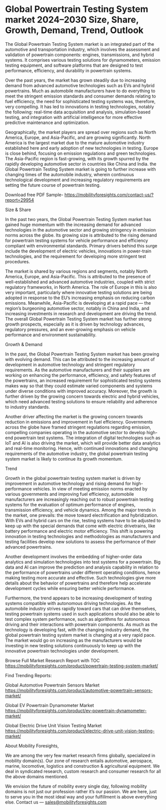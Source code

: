 # Global Powertrain Testing System market 2024–2030 Size, Share, Growth, Demand, Trend, Outlook
The Global Powertrain Testing System market is an integrated part of the automotive and transportation industry, which involves the assessment and validation of powertrain components: engines, transmissions, and hybrid systems. It comprises various testing solutions for dynamometers, emission testing equipment, and software platforms that are designed to test performance, efficiency, and durability in powertrain systems.

Over the past years, the market has grown steadily due to increasing demand from advanced automotive technologies such as EVs and hybrid powertrains. Much as automobile manufacturers have to do everything to meet the stringent emission standards and consumer demands relating to fuel efficiency, the need for sophisticated testing systems was, therefore, very compelling. It has led to innovations in testing technologies, notably the following: real-time data acquisition and analysis, simulation-based testing, and integration with artificial intelligence for more effective predictive maintenance and optimization.

Geographically, the market players are spread over regions such as North America, Europe, and Asia-Pacific, and are growing significantly. North America is the largest market due to the mature automotive industry established here and early adoption of new technologies in testing. Europe is close behind, focusing on emission regulations and green technologies. The Asia-Pacific region is fast-growing, with its growth spurred by the rapidly developing automotive sector in countries like China and India. the Global Powertrain Testing System market is going to further increase with changing times of the automobile industry, wherein continuous technological development and increasing regulatory requirements are setting the future course of powertrain testing.

Download free PDF Sample- https://mobilityforesights.com/contact-us/?report=29954

Size & Share

In the past two years, the Global Powertrain Testing System market has gained huge momentum with the increasing demand for advanced technologies in the automotive sector and growing stringency in emission norms across the globe. Its growing size is attributed to the rising demand for powertrain testing systems for vehicle performance and efficiency compliant with environmental standards. Primary drivers behind this surge include the development of electric vehicles, innovations in power-train technologies, and the requirement for developing more stringent test procedures.

The market is shared by various regions and segments, notably North America, Europe, and Asia-Pacific. This is attributed to the presence of well-established and advanced automotive industries, coupled with strict regulatory frameworks, in North America. The role of Europe in this is also very important, particularly where innovative testing solutions are being adopted in response to the EU’s increasing emphasis on reducing carbon emissions. Meanwhile, Asia-Pacific is developing at a rapid pace — the region’s burgeoning automotive sector, notably in China and India, and increasing investments in research and development are driving the trend. The overall Global Powertrain Testing System market has further strong growth prospects, especially as it is driven by technology advances, regulatory pressures, and an ever-growing emphasis on vehicle performance and environment sustainability.

Growth & Demand

In the past, the Global Powertrain Testing System market has been growing with evolving demand. This can be attributed to the increasing amount of development in automotive technology and stringent regulatory requirements. As the automotive manufacturers and their suppliers are working on enhancing the performance, efficiency, and safety features of the powertrains, an increased requirement for sophisticated testing systems makes way so that they could estimate varied components and systems under diverse conditions with improved accuracy. Moreover, the growth is further driven by the growing concern towards electric and hybrid vehicles, which need advanced testing solutions to ensure reliability and adherence to industry standards.

Another driver affecting the market is the growing concern towards reduction in emissions and improvement in fuel efficiency. Governments across the globe have framed stringent regulations regarding emission, compelling companies operating in the automotive sector to develop high-end powertrain test systems. The integration of digital technologies such as IoT and AI is also driving the market, which will provide better data analytics and real-time monitoring. Hence, with continued innovations and changing requirements of the automotive industry, the global powertrain testing system market is likely to continue its growth momentum.

Trend

Growth in the global powertrain testing system market is driven by improvement in automotive technology and rising demand for high-performance vehicles. In view of meeting emission norms enacted by various governments and improving fuel efficiency, automobile manufacturers are increasingly reaching out to robust powertrain testing systems for the evaluation of optimum performance of engines, transmission efficiency, and vehicle dynamics. Among the major trends in the market, one prevails: the move toward electrification and hybridization. With EVs and hybrid cars on the rise, testing systems have to be adjusted to keep up with the special demands that come with electric drivetrains, like battery performance and electric motor efficiency. This shift is powering innovation in testing technologies and methodologies as manufacturers and testing facilities develop new solutions to assess the performance of their advanced powertrains.

Another development involves the embedding of higher-order data analytics and simulation technologies into test systems for a powertrain. Big data and AI can improve the prediction and analysis capability in relation to the performance of powertrains under different operating conditions, hence making testing more accurate and effective. Such technologies give more details about the behavior of powertrains and therefore help accelerate development cycles while ensuring better vehicle performance.

Furthermore, the trend appears to be increasing development of testing systems compatible with autonomous driving technologies. As the automobile industry strives rapidly toward cars that can drive themselves, testing powertrain systems used in such applications should also be able to test complex system performance, such as algorithms for autonomous driving and their interactions with powertrain components. As much as the technology is developing fast, with the changing industry demand, the global powertrain testing system market is changing at a very rapid pace. The market would go on increasing as the manufacturers would be investing in new testing solutions continuously to keep up with the innovative powertrain technologies under development.

Browse Full Market Research Report with TOC https://mobilityforesights.com/product/powertrain-testing-system-market/

Find Trending Reports:

Global Automotive Powertrain Sensors Market https://mobilityforesights.com/product/automotive-powertrain-sensors-market/

Global EV Powertrain Dynamometer Market https://mobilityforesights.com/product/ev-powertrain-dynamometer-market/

Global Electric Drive Unit Vision Testing Market https://mobilityforesights.com/product/electric-drive-unit-vision-testing-market/

About Mobility Foresights,

We are among the very few market research firms globally, specialized in mobility domain(s). Our zone of research entails automotive, aerospace, marine, locomotive, logistics and construction & agricultural equipment. We deal in syndicated research, custom research and consumer research for all the above domains mentioned.

We envision the future of mobility every single day, following mobility domains is not just our profession rather it’s our passion. We are here, just to serve you in the most ideal way and your fulfillment is above everything else. Contact us — sales@mobilityforesights.com
